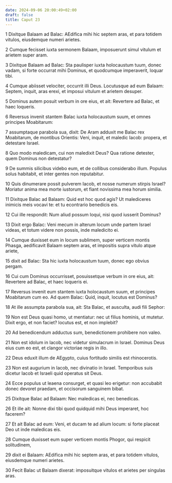 ```yaml
---
date: 2024-09-06 20:00:49+02:00
draft: false
title: Caput 23
---
```





1 Dixitque Balaam ad Balac: AEdifica mihi hic septem aras, et para totidem vitulos, eiusdemque numeri arietes.

2 Cumque fecisset iuxta sermonem Balaam, imposuerunt simul vitulum et arietem super aram.

3 Dixitque Balaam ad Balac: Sta paulisper iuxta holocaustum tuum, donec vadam, si forte occurrat mihi Dominus, et quodcumque imperaverit, loquar tibi.

4 Cumque abiisset velociter, occurrit illi Deus. Locutusque ad eum Balaam: Septem, inquit, aras erexi, et imposui vitulum et arietem desuper.

5 Dominus autem posuit verbum in ore eius, et ait: Revertere ad Balac, et haec loqueris.

6 Reversus invenit stantem Balac iuxta holocaustum suum, et omnes principes Moabitarum:

7 assumptaque parabola sua, dixit: De Aram adduxit me Balac rex Moabitarum, de montibus Orientis: Veni, inquit, et maledic Iacob: propera, et detestare Israel.

8 Quo modo maledicam, cui non maledixit Deus? Qua ratione detester, quem Dominus non detestatur?

9 De summis silicibus videbo eum, et de collibus considerabo illum. Populus solus habitabit, et inter gentes non reputabitur.

10 Quis dinumerare possit pulverem Iacob, et nosse numerum stirpis Israel? Moriatur anima mea morte iustorum, et fiant novissima mea horum similia.

11 Dixitque Balac ad Balaam: Quid est hoc quod agis? Ut malediceres inimicis meis vocavi te: et tu econtrario benedicis eis.

12 Cui ille respondit: Num aliud possum loqui, nisi quod iusserit Dominus?

13 Dixit ergo Balac: Veni mecum in alterum locum unde partem Israel videas, et totum videre non possis, inde maledicito ei.

14 Cumque duxisset eum in locum sublimem, super verticem montis Phasga, aedificavit Balaam septem aras, et impositis supra vitulo atque ariete,

15 dixit ad Balac: Sta hic iuxta holocaustum tuum, donec ego obvius pergam.

16 Cui cum Dominus occurrisset, posuissetque verbum in ore eius, ait: Revertere ad Balac, et haec loqueris ei.

17 Reversus invenit eum stantem iuxta holocaustum suum, et principes Moabitarum cum eo. Ad quem Balac: Quid, inquit, locutus est Dominus?

18 At ille assumpta parabola sua, ait: Sta Balac, et ausculta, audi fili Sephor:

19 Non est Deus quasi homo, ut mentiatur: nec ut filius hominis, ut mutetur. Dixit ergo, et non faciet? locutus est, et non implebit?

20 Ad benedicendum adductus sum, benedictionem prohibere non valeo.

21 Non est idolum in Iacob, nec videtur simulacrum in Israel. Dominus Deus eius cum eo est, et clangor victoriae regis in illo.

22 Deus eduxit illum de AEgypto, cuius fortitudo similis est rhinocerotis.

23 Non est augurium in Iacob, nec divinatio in Israel. Temporibus suis dicetur Iacob et Israeli quid operatus sit Deus.

24 Ecce populus ut leaena consurget, et quasi leo erigetur: non accubabit donec devoret praedam, et occisorum sanguinem bibat.

25 Dixitque Balac ad Balaam: Nec maledicas ei, nec benedicas.

26 Et ille ait: Nonne dixi tibi quod quidquid mihi Deus imperaret, hoc facerem?

27 Et ait Balac ad eum: Veni, et ducam te ad alium locum: si forte placeat Deo ut inde maledicas eis.

28 Cumque duxisset eum super verticem montis Phogor, qui respicit solitudinem,

29 dixit ei Balaam: AEdifica mihi hic septem aras, et para totidem vitulos, eiusdemque numeri arietes.

30 Fecit Balac ut Balaam dixerat: imposuitque vitulos et arietes per singulas aras.

